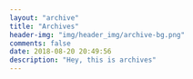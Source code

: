 ```yaml
---
layout: "archive"
title: "Archives"
header-img: "img/header_img/archive-bg.png"
comments: false
date: 2018-08-20 20:49:56
description: "Hey, this is archives"
---
```

